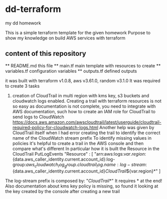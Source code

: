 # dd-terraform
my dd homework

This is a simple terraform template for the given homework
Purpose to show my knowledge on build AWS services with terraform
## content of this repository
** README.md this file
** main.tf main template with resources to create
** variables.tf configuration variables
** outputs.tf defined outputs

it was built with terraform v1.0.8, aws v3.61.0, random v3.1.0
It was required to create 3 tasks
1) creation of CloudTrail in multi region with kms key, s3 buckets and cloudwatch logs enabled.
   Creating a trail with terraform resources is not so easy as documentation is not complete, you need to integrate with AWS documentation,
   such how to create an IAM role for CloudTrail to send logs to CloudWatch 
   https://docs.aws.amazon.com/awscloudtrail/latest/userguide/cloudtrail-required-policy-for-cloudwatch-logs.html
   Another help was given by CloudTrail itself when I had error creating the trail to identify the correct name of the CloudWatch stream prefix
   To identify missing values in policies it's helpful to create a trail in the AWS console and then compare what's different
   In particular how it is built the Resource in the CloudTrail PutLogEvents 
   "Resource" : [
            "arn:aws:logs:${var.region}:${data.aws_caller_identity.current.account_id}:log-group:${aws_cloudwatch_log_group.cloudtrail_log.name}:log-stream:${data.aws_caller_identity.current.account_id}_CloudTrail_${var.region}*"
         ]

The log-stream prefix is composed by: "<AWS Account Id>_CloudTrail_<AWS Region Name>*"
  It requires * at the end!
  Also documentation about kms key policy is missing, so found it looking at the key created by the console after creating a new trail

